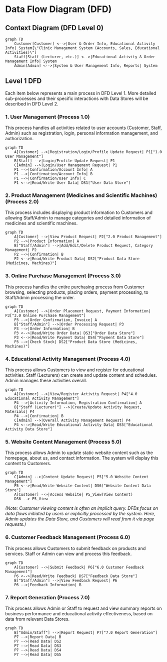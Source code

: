 # Data Flow Diagram (DFD)

## Context Diagram (DFD Level 0)

```mermaid
graph TD
    Customer[Customer] <-->|User & Order Info, Educational Activity Info| System[\"Clinic Management System (Accounts, Sales, Educational Activities)\"]
    Staff[Staff (Lecturer, etc.)] <-->|Educational Activity & Order Management Info| System
    Admin[Admin] <-->|System & User Management Info, Reports| System
```

## Level 1 DFD

Each item below represents a main process in DFD Level 1. More detailed sub-processes and their specific interactions with Data Stores will be described in DFD Level 2.

### 1. User Management (Process 1.0)
This process handles all activities related to user accounts (Customer, Staff, Admin) such as registration, login, personal information management, and authorization.

```mermaid
graph TD
    A[Customer] -->|Registration/Login/Profile Update Request| P1["1.0 User Management"]
    B[Staff] -->|Login/Profile Update Request| P1
    C[Admin] -->|Login/User Management Request| P1
    P1 -->|Confirmation/Account Info| A
    P1 -->|Confirmation/Account Info| B
    P1 -->|Confirmation/User Info| C
    P1 <-->|Read/Write User Data| DS1["User Data Store"]
```

### 2. Product Management (Medicines and Scientific Machines) (Process 2.0)
This process includes displaying product information to Customers and allowing Staff/Admin to manage categories and detailed information of medicines and scientific machines.

```mermaid
graph TD
    A[Customer] -->|View Product Request| P2["2.0 Product Management"]
    P2 -->|Product Information| A
    B["Staff/Admin"] -->|Add/Edit/Delete Product Request, Category Management| P2
    P2 -->|Confirmation| B
    P2 <-->|Read/Write Product Data| DS2["Product Data Store (Medicines, Machines)"]
```

### 3. Online Purchase Management (Process 3.0)
This process handles the entire purchasing process from Customer browsing, selecting products, placing orders, payment processing, to Staff/Admin processing the order.

```mermaid
graph TD
    A[Customer] -->|Order Placement Request, Payment Information| P3["3.0 Online Purchase Management"]
    P3 -->|Order Confirmation, Invoice| A
    B["Staff/Admin"] -->|Order Processing Request| P3
    P3 -->|Order Information| B
    P3 <-->|Read/Write Order Data| DS3["Order Data Store"]
    P3 <-->|Read/Write Payment Data| DS4["Payment Data Store"]
    P3 -->|Check Stock| DS2["Product Data Store (Medicines, Machines)"]
```

### 4. Educational Activity Management (Process 4.0)
This process allows Customers to view and register for educational activities. Staff (Lecturers) can create and update content and schedules. Admin manages these activities overall.

```mermaid
graph TD
    A[Customer] -->|View/Register Activity Request| P4["4.0 Educational Activity Management"]
    P4 -->|Activity Information, Registration Confirmation| A
    B["Staff (Lecturer)"] -->|Create/Update Activity Request, Materials| P4
    P4 -->|Confirmation| B
    C[Admin] -->|Overall Activity Management Request| P4
    P4 <-->|Read/Write Educational Activity Data| DS5["Educational Activity Data Store"]
```

### 5. Website Content Management (Process 5.0)
This process allows Admin to update static website content such as the homepage, about us, and contact information. The system will display this content to Customers.

```mermaid
graph TD
    C[Admin] -->|Content Update Request| P5["5.0 Website Content Management"]
    P5 <-->|Read/Write Website Content| DS6["Website Content Data Store"]
    A[Customer] -->|Access Website| P5_View(View Content)
    DS6 --> P5_View
```
*(Note: Customer viewing content is often an implicit query. DFDs focus on data flows initiated by users or explicitly processed by the system. Here, Admin updates the Data Store, and Customers will read from it via page requests.)*

### 6. Customer Feedback Management (Process 6.0)
This process allows Customers to submit feedback on products and services. Staff or Admin can view and process this feedback.

```mermaid
graph TD
    A[Customer] -->|Submit Feedback| P6["6.0 Customer Feedback Management"]
    P6 <-->|Read/Write Feedback| DS7["Feedback Data Store"]
    B["Staff/Admin"] -->|View Feedback Request| P6
    P6 -->|Feedback Information| B
```

### 7. Report Generation (Process 7.0)
This process allows Admin or Staff to request and view summary reports on business performance and educational activity effectiveness, based on data from relevant Data Stores.

```mermaid
graph TD
    B["Admin/Staff"] -->|Report Request| P7["7.0 Report Generation"]
    P7 -->|Report Data| B
    P7 -->|Read Data| DS2
    P7 -->|Read Data| DS3
    P7 -->|Read Data| DS4
    P7 -->|Read Data| DS5
```
